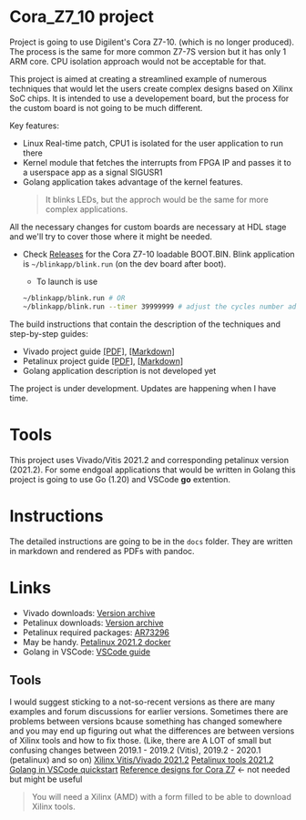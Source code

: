 # Cora_Z7_10 project

Project is going to use Digilent's Cora Z7-10. (which is no longer produced). 
The process is the same for more common Z7-7S version but it has only 1 ARM core. CPU isolation approach would not be acceptable for that. 

This project is aimed at creating a streamlined example of numerous techniques that would let the users create complex designs based on Xilinx SoC chips. It is intended to use a developement board, but the process for the custom board is not going to be much different. 

Key features: 
- Linux Real-time patch, CPU1 is isolated for the user application to run there
- Kernel module that fetches the interrupts from FPGA IP and passes it to a userspace app as a signal SIGUSR1
- Golang application takes advantage of the kernel features.
    > It blinks LEDs, but the approch would be the same for more complex applications.


All the necessary changes for custom boards are necessary at HDL stage and we'll try to cover those where it might be needed. 

- Check [Releases](https://github.com/DmitryAndSoCs/Cora_Z7_RT_Linux_example/releases) for the Cora Z7-10 loadable BOOT.BIN. Blink application is `~/blinkapp/blink.run` (on the dev board after boot).

    - To launch is use 

    ```bash 
    ~/blinkapp/blink.run # OR
    ~/blinkapp/blink.run --timer 39999999 # adjust the cycles number addording to the formula: period = 10 ns * (cycles +1)
    ```

The build instructions that contain the description of the techniques and step-by-step guides:

- Vivado project guide [[PDF]](https://github.com/DmitryAndSoCs/Cora_Z7_RT_Linux_example/blob/v0.0.2/docs/Cora_Z7_10_Vivado_project_guide.pdf), [[Markdown]](https://github.com/DmitryAndSoCs/Cora_Z7_RT_Linux_example/blob/v0.0.2/docs/src/vivado_project_guide.md)
- Petalinux project guide [[PDF]](https://github.com/DmitryAndSoCs/Cora_Z7_RT_Linux_example/blob/v0.0.2/docs/Cora_Z7_10_Petalinux_project_guide.pdf), [[Markdown]](https://github.com/DmitryAndSoCs/Cora_Z7_RT_Linux_example/blob/v0.0.2/docs/src/petalinux_project_guide.md)
- Golang application description is not developed yet


The project is under development. Updates are happening when I have time. 

# Tools

This project uses Vivado/Vitis 2021.2 and corresponding petalinux version (2021.2). 
For some endgoal applications that would be written in Golang this project is going to use Go (1.20) and VSCode **go** extention. 

# Instructions

The detailed instructions are going to be in the `docs` folder. They are written in markdown and rendered as PDFs with pandoc.

# Links

- Vivado downloads: [Version archive](https://www.xilinx.com/support/download/index.html/content/xilinx/en/downloadNav/vivado-design-tools/archive.html)
- Petalinux downloads: [Version archive](https://www.xilinx.com/support/download/index.html/content/xilinx/en/downloadNav/embedded-design-tools/archive.html)
- Petalinux required packages: [AR73296](https://support.xilinx.com/s/article/73296?language=en_US)
- May be handy. [Petalinux 2021.2 docker](https://github.com/carlesfernandez/docker-petalinux2)
- Golang in VSCode: [VSCode guide](https://learn.microsoft.com/en-us/azure/developer/go/configure-visual-studio-code)

## Tools

I would suggest sticking to a not-so-recent versions as there are many examples and forum discussions for earlier versions.
Sometimes there are problems between versions bcause something has changed somewhere and you may end up figuring out what the differences are between versions of Xilinx tools and how to fix those. (Like, there are A LOT of small but confusing changes between 2019.1 - 2019.2 (Vitis), 2019.2 - 2020.1 (petalinux) and so on)
[Xilinx Vitis/Vivado 2021.2](https://www.xilinx.com/support/download/index.html/content/xilinx/en/downloadNav/vivado-design-tools/archive.html)
[Petalinux tools 2021.2](https://www.xilinx.com/support/download/index.html/content/xilinx/en/downloadNav/embedded-design-tools/archive.html)
[Golang in VSCode quickstart](https://learn.microsoft.com/en-us/azure/developer/go/configure-visual-studio-code)
[Reference designs for Cora Z7](https://digilent.com/reference/programmable-logic/cora-z7/start) <- not needed but might be useful

> You will need a Xilinx (AMD) with a form filled to be able to download Xilinx tools. 


